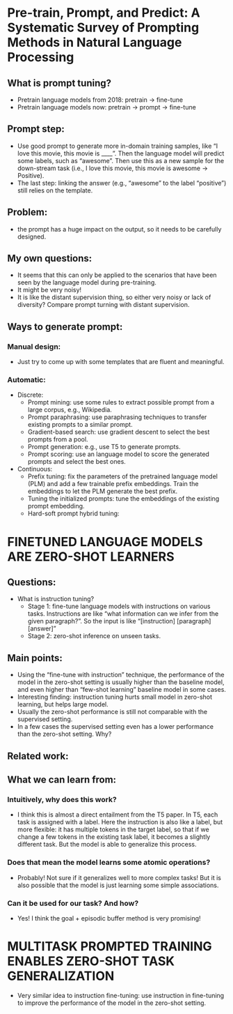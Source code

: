 # Pre-train, Prompt, and Predict: A Systematic Survey of Prompting Methods in Natural Language Processing

## What is prompt tuning?
* Pretrain language models from 2018: pretrain -> fine-tune
* Pretrain language models now: pretrain -> prompt -> fine-tune

## Prompt step: 
* Use good prompt to generate more in-domain training samples, like “I love this movie, this movie is ____”. Then the language model will predict some labels, such as “awesome”. Then use this as a new sample for the down-stream task (i.e., I love this movie, this movie is awesome -> Positive). 
* The last step: linking the answer (e.g., “awesome” to the label “positive”) still relies on the template. 
  
## Problem: 
* the prompt has a huge impact on the output, so it needs to be carefully designed. 
  
## My own questions:
* It seems that this can only be applied to the scenarios that have been seen by the language model during pre-training. 
* It might be very noisy!
* It is like the distant supervision thing, so either very noisy or lack of diversity? Compare prompt turning with distant supervision. 
  
## Ways to generate prompt:
### Manual design:
* Just try to come up with some templates that are fluent and meaningful. 
### Automatic:
* Discrete:
  - Prompt mining: use some rules to extract possible prompt from a large corpus, e.g., Wikipedia. 
  - Prompt paraphrasing: use paraphrasing techniques to transfer existing prompts to a similar prompt. 
  - Gradient-based search: use gradient descent to select the best prompts from a pool. 
  - Prompt generation: e.g., use T5 to generate prompts. 
  - Prompt scoring: use an language model to score the generated prompts and select the best ones. 
* Continuous:
  - Prefix tuning: fix the parameters of the pretrained language model (PLM) and add a few trainable prefix embeddings. Train the embeddings to let the PLM generate the best prefix.
  - Tuning the initialized prompts: tune the embeddings of the existing prompt embedding. 
  - Hard-soft prompt hybrid tuning: 


# FINETUNED LANGUAGE MODELS ARE ZERO-SHOT LEARNERS
## Questions: 
* What is instruction tuning? 
  - Stage 1: fine-tune language models with instructions on various tasks. Instructions are like “what information can we infer from the given paragraph?”. So     the input is like “[instruction] [paragraph] [answer]”
  - Stage 2: zero-shot inference on unseen tasks. 

## Main points: 
* Using the “fine-tune with instruction” technique, the performance of the model in the zero-shot setting is usually higher than the baseline model, and even higher than “few-shot learning” baseline model in some cases. 
* Interesting finding: instruction tuning hurts small model in zero-shot learning, but helps large model. 
* Usually the zero-shot performance is still not comparable with the supervised setting. 
* In a few cases the supervised setting even has a lower performance than the zero-shot setting. Why? 

## Related work: 

## What we can learn from: 
### Intuitively, why does this work? 
* I think this is almost a direct entailment from the T5 paper. In T5, each task is assigned with a label. Here the instruction is also like a label, but more flexible: it has multiple tokens in the target label, so that if we change a few tokens in the existing task label, it becomes a slightly different task. But the model is able to generalize this process. 
### Does that mean the model learns some atomic operations? 
* Probably! Not sure if it generalizes well to more complex tasks! But it is also possible that the model is just learning some simple associations. 

### Can it be used for our task? And how? 
* Yes! I think the goal + episodic buffer method is very promising!


# MULTITASK PROMPTED TRAINING ENABLES ZERO-SHOT TASK GENERALIZATION
* Very similar idea to instruction fine-tuning: use instruction in fine-tuning to improve the performance of the model in the zero-shot setting. 

